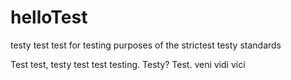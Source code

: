 # helloTest
testy test test for testing purposes of the strictest testy standards

Test test, testy test test testing.
Testy? Test. 
veni vidi vici
